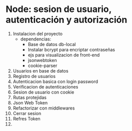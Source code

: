 # Node: sesion de usuario, autenticación y autorización

1. Instalacion del proyecto
    - dependencias: 
        * Base de datos db-local 
        * Instalar bcrypt para encriptar contraseñas
        * ejs para visualizacion de front-end
        * jsonwebtoken
        * cookie-parser
2. Usuarios en base de datos
3. Registro de usuarios
4. Autenticacion basica con login password
5. Verificacion de autenticaciones
6. Sesion de usuario con cookie
7. Rutas protejidas
8. Json Web Token
9. Refactorizar con middlewares
10. Cerrar sesion
11. Refres Token 
12. 